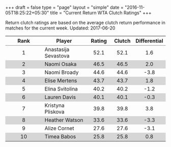 +++
draft = false
type = "page" 
layout = "simple"
date = "2016-11-05T18:25:22+05:30"
title = "Current Return WTA Clutch Ratings"
+++


Return clutch ratings are based on the average clutch return performance in matches for the current week. Updated: 2017-06-20


<table class='gmisc_table' style='border-collapse: collapse; margin-top: 1em; margin-bottom: 1em;' >
<thead>
<tr>
<th style='border-bottom: 1px solid grey; border-top: 2px solid grey; text-align: center;'>Rank</th>
<th style='border-bottom: 1px solid grey; border-top: 2px solid grey; text-align: center;'>Player</th>
<th style='border-bottom: 1px solid grey; border-top: 2px solid grey; text-align: center;'>Rating</th>
<th style='border-bottom: 1px solid grey; border-top: 2px solid grey; text-align: center;'>Clutch</th>
<th style='border-bottom: 1px solid grey; border-top: 2px solid grey; text-align: center;'>Differential</th>
</tr>
</thead>
<tbody>
<tr>
<td style='width:40%; text-align: center;'>1</td>
<td style='width:40%; text-align: left;'>Anastasija Sevastova</td>
<td style='width:40%; text-align: center;'>52.1</td>
<td style='width:40%; text-align: center;'>52.1</td>
<td style='width:40%; text-align: center;'>1.6</td>
</tr>
<tr style='background-color: #d6d6d6;'>
<td style='width:40%; background-color: #d6d6d6; text-align: center;'>2</td>
<td style='width:40%; background-color: #d6d6d6; text-align: left;'>Naomi Osaka</td>
<td style='width:40%; background-color: #d6d6d6; text-align: center;'>46.5</td>
<td style='width:40%; background-color: #d6d6d6; text-align: center;'>46.5</td>
<td style='width:40%; background-color: #d6d6d6; text-align: center;'>2.0</td>
</tr>
<tr>
<td style='width:40%; text-align: center;'>3</td>
<td style='width:40%; text-align: left;'>Naomi Broady</td>
<td style='width:40%; text-align: center;'>44.6</td>
<td style='width:40%; text-align: center;'>44.6</td>
<td style='width:40%; text-align: center;'>-3.8</td>
</tr>
<tr style='background-color: #d6d6d6;'>
<td style='width:40%; background-color: #d6d6d6; text-align: center;'>4</td>
<td style='width:40%; background-color: #d6d6d6; text-align: left;'>Elise Mertens</td>
<td style='width:40%; background-color: #d6d6d6; text-align: center;'>43.7</td>
<td style='width:40%; background-color: #d6d6d6; text-align: center;'>43.7</td>
<td style='width:40%; background-color: #d6d6d6; text-align: center;'>1.8</td>
</tr>
<tr>
<td style='width:40%; text-align: center;'>5</td>
<td style='width:40%; text-align: left;'>Elina Svitolina</td>
<td style='width:40%; text-align: center;'>40.2</td>
<td style='width:40%; text-align: center;'>40.2</td>
<td style='width:40%; text-align: center;'>-1.2</td>
</tr>
<tr style='background-color: #d6d6d6;'>
<td style='width:40%; background-color: #d6d6d6; text-align: center;'>6</td>
<td style='width:40%; background-color: #d6d6d6; text-align: left;'>Lauren Davis</td>
<td style='width:40%; background-color: #d6d6d6; text-align: center;'>40.1</td>
<td style='width:40%; background-color: #d6d6d6; text-align: center;'>40.1</td>
<td style='width:40%; background-color: #d6d6d6; text-align: center;'>-0.3</td>
</tr>
<tr>
<td style='width:40%; text-align: center;'>7</td>
<td style='width:40%; text-align: left;'>Kristyna Pliskova</td>
<td style='width:40%; text-align: center;'>39.8</td>
<td style='width:40%; text-align: center;'>39.8</td>
<td style='width:40%; text-align: center;'>3.8</td>
</tr>
<tr style='background-color: #d6d6d6;'>
<td style='width:40%; background-color: #d6d6d6; text-align: center;'>8</td>
<td style='width:40%; background-color: #d6d6d6; text-align: left;'>Heather Watson</td>
<td style='width:40%; background-color: #d6d6d6; text-align: center;'>33.6</td>
<td style='width:40%; background-color: #d6d6d6; text-align: center;'>33.6</td>
<td style='width:40%; background-color: #d6d6d6; text-align: center;'>-3.3</td>
</tr>
<tr>
<td style='width:40%; text-align: center;'>9</td>
<td style='width:40%; text-align: left;'>Alize Cornet</td>
<td style='width:40%; text-align: center;'>27.6</td>
<td style='width:40%; text-align: center;'>27.6</td>
<td style='width:40%; text-align: center;'>-3.1</td>
</tr>
<tr style='background-color: #d6d6d6;'>
<td style='width:40%; background-color: #d6d6d6; border-bottom: 2px solid grey; text-align: center;'>10</td>
<td style='width:40%; background-color: #d6d6d6; border-bottom: 2px solid grey; text-align: left;'>Timea Babos</td>
<td style='width:40%; background-color: #d6d6d6; border-bottom: 2px solid grey; text-align: center;'>25.8</td>
<td style='width:40%; background-color: #d6d6d6; border-bottom: 2px solid grey; text-align: center;'>25.8</td>
<td style='width:40%; background-color: #d6d6d6; border-bottom: 2px solid grey; text-align: center;'>0.8</td>
</tr>
</tbody>
</table>
